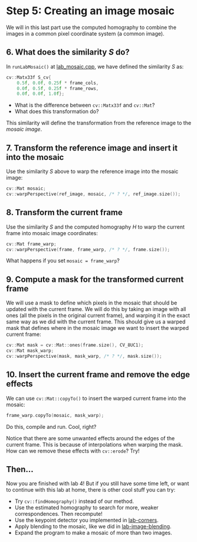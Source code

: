 # Step 5: Creating an image mosaic
We will in this last part use the computed homography to combine the images in a common pixel coordinate system (a common image).

## 6. What does the similarity *S* do?
In `runLabMosaic()` at [lab_mosaic.cpp](../lab_mosaic.cpp), we have defined the similarity *S* as:

```c++
cv::Matx33f S_cv{
    0.5f, 0.0f, 0.25f * frame_cols,
    0.0f, 0.5f, 0.25f * frame_rows,
    0.0f, 0.0f, 1.0f};
```

- What is the difference between `cv::Matx33f` and `cv::Mat`?
- What does this transformation do?

This similarity will define the transformation from the reference image to the *mosaic image*.

## 7. Transform the reference image and insert it into the mosaic
Use the similarity *S* above to warp the reference image into the mosaic image:

```c++
cv::Mat mosaic;
cv::warpPerspective(ref_image, mosaic, /* ? */, ref_image.size());
```

## 8. Transform the current frame
Use the similarity *S* and the computed homography *H* to warp the current frame into mosaic image coordinates:

```c++
cv::Mat frame_warp;
cv::warpPerspective(frame, frame_warp, /* ? */, frame.size());
```

What happens if you set `mosaic = frame_warp`?


## 9. Compute a mask for the transformed current frame
We will use a mask to define which pixels in the mosaic that should be updated with the current frame. 
We will do this by taking an image with all ones (all the pixels in the original current frame), and warping it in the exact same way as we did with the current frame. 
This should give us a warped mask that defines where in the mosaic image we want to insert the warped current frame:

```c++
cv::Mat mask = cv::Mat::ones(frame.size(), CV_8UC1);
cv::Mat mask_warp;
cv::warpPerspective(mask, mask_warp, /* ? */, mask.size());
```

## 10. Insert the current frame and remove the edge effects
We can use `cv::Mat::copyTo()` to insert the warped current frame into the mosaic:

```c++
frame_warp.copyTo(mosaic, mask_warp);
```

Do this, compile and run.
Cool, right?

Notice that there are some unwanted effects around the edges of the current frame. 
This is because of interpolations when warping the mask. 
How can we remove these effects with `cv::erode`? Try!


## Then...
Now you are finished with lab 4! 
But if you still have some time left, or want to continue with this lab at home, there is other cool stuff you can try:
- Try `cv::findHomography()` instead of our method.
- Use the estimated homography to search for more, weaker correspondences. Then recompute!
- Use the keypoint detector you implemented in [lab-corners](https://github.com/tek5030/lab-corners).
- Apply blending to the mosaic, like we did in [lab-image-blending](https://github.com/tek5030/lab-image-blending).
- Expand the program to make a mosaic of more than two images.
